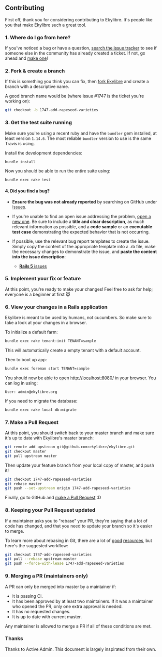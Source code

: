 ## Contributing

First off, thank you for considering contributing to Ekylibre. It's people
like you that make Ekylibre such a great tool.

### 1. Where do I go from here?

If you've noticed a bug or have a question,
[search the issue tracker](https://github.com/ekylibre/ekylibre/issues?q=something)
to see if someone else in the community has already created a ticket.
If not, go ahead and [make one](https://github.com/ekylibre/ekylibre/issues/new)!

### 2. Fork & create a branch

If this is something you think you can fix, then
[fork Ekylibre](https://help.github.com/articles/fork-a-repo)
and create a branch with a descriptive name.

A good branch name would be (where issue #1747 is the ticket you're working on):

```sh
git checkout -b 1747-add-rapeseed-varieties
```

### 3. Get the test suite running

Make sure you're using a recent ruby and have the `bundler` gem installed, at
least version `1.14.6`. The most reliable `bundler` version to use is the same
Travis is using.

Install the development dependencies:

```sh
bundle install
```

Now you should be able to run the entire suite using:

```sh
bundle exec rake test
```
#### 4. Did you find a bug?

* **Ensure the bug was not already reported** by searching on GitHub under [Issues](https://github.com/ekylibre/ekylibre/issues).

* If you're unable to find an open issue addressing the problem, [open a new one](https://github.com/aekylibre/ekylibre/issues/new). 
Be sure to include a **title and clear description**, as much relevant information as possible, 
and a **code sample** or an **executable test case** demonstrating the expected behavior that is not occurring.

* If possible, use the relevant bug report templates to create the issue. 
Simply copy the content of the appropriate template into a .rb file, make the necessary changes to demonstrate the issue, 
and **paste the content into the issue description**:
  * [**Rails 5** issues](https://github.com/ekylibre/ekylibre/blob/master/lib/bug_report_templates/rails_5_master.rb)

### 5. Implement your fix or feature

At this point, you're ready to make your changes! Feel free to ask for help;
everyone is a beginner at first :smile_cat:

### 6. View your changes in a Rails application

Ekylibre is meant to be used by humans, not cucumbers. So make sure to take
a look at your changes in a browser.

To initialize a default farm:

```sh
bundle exec rake tenant:init TENANT=sample
```

This will automatically create a empty tenant with a default account.

Then to boot up app:

```sh
bundle exec foreman start TENANT=sample
```
You should now be able to open <http://localhost:8080/> in your browser.
You can log in using:

```
User: admin@ekylibre.org
```

If you need to migrate the database:

```sh
bundle exec rake local db:migrate
```

### 7. Make a Pull Request

At this point, you should switch back to your master branch and make sure it's
up to date with Ekylibre's master branch:

```sh
git remote add upstream git@github.com:ekylibre/ekylibre.git
git checkout master
git pull upstream master
```

Then update your feature branch from your local copy of master, and push it!

```sh
git checkout 1747-add-rapeseed-varieties
git rebase master
git push --set-upstream origin 1747-add-rapeseed-varieties
```

Finally, go to GitHub and
[make a Pull Request](https://help.github.com/articles/creating-a-pull-request)
:D

### 8. Keeping your Pull Request updated

If a maintainer asks you to "rebase" your PR, they're saying that a lot of code
has changed, and that you need to update your branch so it's easier to merge.

To learn more about rebasing in Git, there are a lot of
[good](http://git-scm.com/book/en/Git-Branching-Rebasing)
[resources](https://help.github.com/articles/interactive-rebase),
but here's the suggested workflow:

```sh
git checkout 1747-add-rapeseed-varieties
git pull --rebase upstream master
git push --force-with-lease 1747-add-rapeseed-varieties
```

### 9. Merging a PR (maintainers only)

A PR can only be merged into master by a maintainer if:

* It is passing CI.
* It has been approved by at least two maintainers. If it was a maintainer who
  opened the PR, only one extra approval is needed.
* It has no requested changes.
* It is up to date with current master.

Any maintainer is allowed to merge a PR if all of these conditions are
met.


### Thanks

Thanks to Active Admin. This document is largely inspirated from their own.

